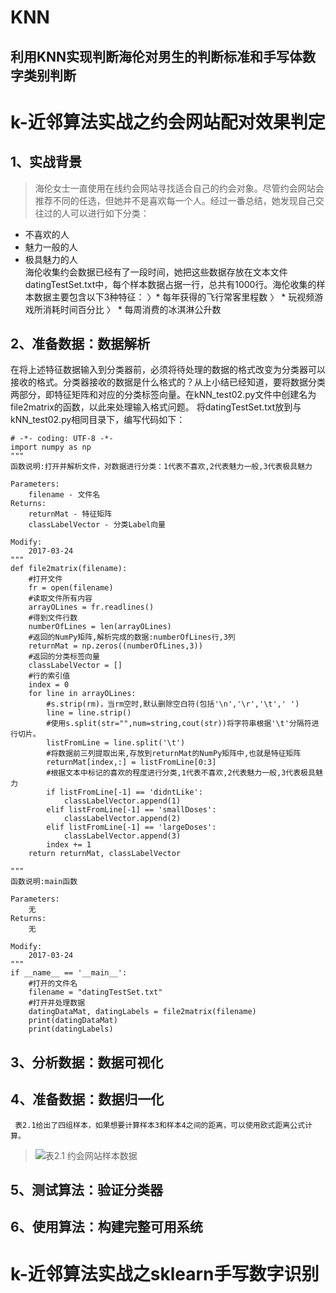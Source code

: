 KNN
=======
利用KNN实现判断海伦对男生的判断标准和手写体数字类别判断
-------
# k-近邻算法实战之约会网站配对效果判定
## 1、实战背景
>  海伦女士一直使用在线约会网站寻找适合自己的约会对象。尽管约会网站会推荐不同的任选，但她并不是喜欢每一个人。经过一番总结，她发现自己交往过的人可以进行如下分类：
 * 不喜欢的人
 * 魅力一般的人
 * 极具魅力的人 <br> 海伦收集约会数据已经有了一段时间，她把这些数据存放在文本文件datingTestSet.txt中，每个样本数据占据一行，总共有1000行。海伦收集的样本数据主要包含以下3种特征：
 〉* 每年获得的飞行常客里程数
 〉 * 玩视频游戏所消耗时间百分比
 〉 * 每周消费的冰淇淋公升数
## 2、准备数据：数据解析
在将上述特征数据输入到分类器前，必须将待处理的数据的格式改变为分类器可以接收的格式。分类器接收的数据是什么格式的？从上小结已经知道，要将数据分类两部分，即特征矩阵和对应的分类标签向量。在kNN_test02.py文件中创建名为file2matrix的函数，以此来处理输入格式问题。 将datingTestSet.txt放到与kNN_test02.py相同目录下，编写代码如下：
```
# -*- coding: UTF-8 -*-
import numpy as np
"""
函数说明:打开并解析文件，对数据进行分类：1代表不喜欢,2代表魅力一般,3代表极具魅力
 
Parameters:
    filename - 文件名
Returns:
    returnMat - 特征矩阵
    classLabelVector - 分类Label向量
 
Modify:
    2017-03-24
"""
def file2matrix(filename):
    #打开文件
    fr = open(filename)
    #读取文件所有内容
    arrayOLines = fr.readlines()
    #得到文件行数
    numberOfLines = len(arrayOLines)
    #返回的NumPy矩阵,解析完成的数据:numberOfLines行,3列
    returnMat = np.zeros((numberOfLines,3))
    #返回的分类标签向量
    classLabelVector = []
    #行的索引值
    index = 0
    for line in arrayOLines:
        #s.strip(rm)，当rm空时,默认删除空白符(包括'\n','\r','\t',' ')
        line = line.strip()
        #使用s.split(str="",num=string,cout(str))将字符串根据'\t'分隔符进行切片。
        listFromLine = line.split('\t')
        #将数据前三列提取出来,存放到returnMat的NumPy矩阵中,也就是特征矩阵
        returnMat[index,:] = listFromLine[0:3]
        #根据文本中标记的喜欢的程度进行分类,1代表不喜欢,2代表魅力一般,3代表极具魅力
        if listFromLine[-1] == 'didntLike':
            classLabelVector.append(1)
        elif listFromLine[-1] == 'smallDoses':
            classLabelVector.append(2)
        elif listFromLine[-1] == 'largeDoses':
            classLabelVector.append(3)
        index += 1
    return returnMat, classLabelVector
 
"""
函数说明:main函数
 
Parameters:
    无
Returns:
    无
 
Modify:
    2017-03-24
"""
if __name__ == '__main__':
    #打开的文件名
    filename = "datingTestSet.txt"
    #打开并处理数据
    datingDataMat, datingLabels = file2matrix(filename)
    print(datingDataMat)
    print(datingLabels)
```
## 3、分析数据：数据可视化
## 4、准备数据：数据归一化
     表2.1给出了四组样本，如果想要计算样本3和样本4之间的距离，可以使用欧式距离公式计算。
>![表2.1 约会网站样本数据](https://cuijiahua.com/wp-content/uploads/2017/11/ml_1_10.jpg)
## 5、测试算法：验证分类器
## 6、使用算法：构建完整可用系统
# k-近邻算法实战之sklearn手写数字识别
